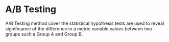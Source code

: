# A/B Testing
A/B Testing method cover the statistical hypothesis tests are used to reveal significance of the difference in a metric variable values between two groups such a Group A and Group B. 
